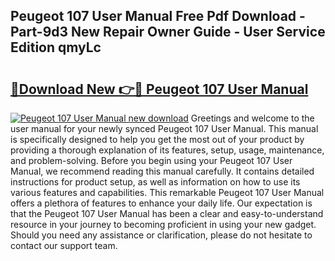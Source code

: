 ## Peugeot 107 User Manual Free Pdf Download - Part-9d3 New Repair Owner Guide - User Service Edition qmyLc

# <h2><a href="http://cf24208.oget.top/?id=Peugeot+107+User+Manual">🔗Download New 👉🔴 Peugeot 107 User Manual</a></h2>

[![Peugeot 107 User Manual new download](https://i.imgur.com/5g1atiW.png)](http://cf24208.oget.top/?id=Peugeot+107+User+Manual)
Greetings and welcome to the user manual for your newly synced Peugeot 107 User Manual. This manual is specifically designed to help you get the most out of your product by providing a thorough explanation of its features, setup, usage, maintenance, and problem-solving. Before you begin using your Peugeot 107 User Manual, we recommend reading this manual carefully. It contains detailed instructions for product setup, as well as information on how to use its various features and capabilities. This remarkable Peugeot 107 User Manual offers a plethora of features to enhance your daily life. Our expectation is that the Peugeot 107 User Manual has been a clear and easy-to-understand resource in your journey to becoming proficient in using your new gadget. Should you need any assistance or clarification, please do not hesitate to contact our support team.
